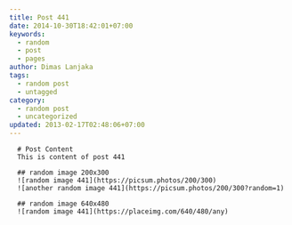 ```yaml
---
title: Post 441
date: 2014-10-30T18:42:01+07:00
keywords:
  - random
  - post
  - pages
author: Dimas Lanjaka
tags:
  - random post
  - untagged
category:
  - random post
  - uncategorized
updated: 2013-02-17T02:48:06+07:00
---
```


      # Post Content
      This is content of post 441

      ## random image 200x300
      ![random image 441](https://picsum.photos/200/300)
      ![another random image 441](https://picsum.photos/200/300?random=1)

      ## random image 640x480
      ![random image 441](https://placeimg.com/640/480/any)
      